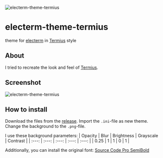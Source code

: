 ![electerm-theme-termius](https://socialify.git.ci/Hope-IT-Works/electerm-theme-termius/image?description=1&name=1&owner=1&pattern=Solid&theme=Light)
# electerm-theme-termius
theme for [electerm](https://github.com/electerm/electerm) in [Termius](https://termius.com/) style

## About
I tried to recreate the look and feel of [Termius](https://termius.com/).

## Screenshot
![electerm-theme-termius](https://user-images.githubusercontent.com/52013820/169148953-306cb06b-89f7-4a2b-8c77-4269441daa3b.png)

## How to install
Download the files from the [release](https://github.com/Hope-IT-Works/electerm-theme-termius/releases/latest). Import the `.ini`-file as new theme. Change the background to the `.png`-file.

I use these background parameters:
| Opacity | Blur | Brightness | Grayscale | Contrast |
| :---: | :---: | :---: | :---: | :---: |
| 0.25 | 1 | 1 | 0 | 1 |

Additionally, you can install the original font: [Source Code Pro SemiBold](https://fonts.google.com/share?selection.family=Source%20Code%20Pro:wght@600)
